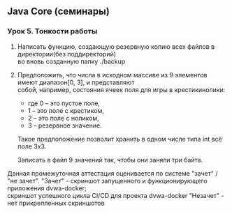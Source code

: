 ## Java Core (семинары)
### Урок 5. Тонкости работы
1. Написать функцию, создающую резервную копию всех файлов в директории(без поддиректорий)  
во вновь созданную папку ./backup  

2. Предположить, что числа в исходном массиве из 9 элементов имеют диапазон[0, 3], и представляют  
   собой, например, состояния ячеек поля для игры в крестикинолики:


   - где 0 – это пустое поле,  
   - 1 – это поле с крестиком,
   - 2 – это поле с ноликом,
   - 3 – резервное значение.  
   
   Такое предположение позволит хранить в одном числе типа int всё поле 3х3.  

   Записать в файл 9 значений так, чтобы они заняли три байта.  


Данная промежуточная аттестация оценивается по системе "зачет" / "не зачет".
"Зачет" - скриншот запущенного и функционирующего приложения dvwa-docker;  
скриншот успешного цикла CI/CD для проекта dvwa-docker
"Незачет" - нет прикрепленных скриншотов